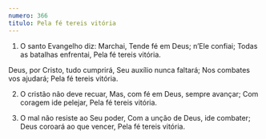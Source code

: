 ```yaml
---
numero: 366
titulo: Pela fé tereis vitória
---
```

1. O santo Evangelho diz: Marchai,
Tende fé em Deus; n’Ele confiai;
Todas as batalhas enfrentai,
Pela fé tereis vitória.

Deus, por Cristo, tudo cumprirá,
Seu auxílio nunca faltará;
Nos combates vos ajudará;
Pela fé tereis vitória.

2. O cristão não deve recuar,
Mas, com fé em Deus, sempre avançar;
Com coragem ide pelejar,
Pela fé tereis vitória.

3. O mal não resiste ao Seu poder,
Com a unção de Deus, ide combater;
Deus coroará ao que vencer,
Pela fé tereis vitória.
